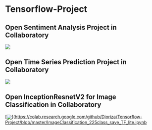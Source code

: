 # Tensorflow-Project
## Open Sentiment Analysis Project in Collaboratory
[<img src="https://colab.research.google.com/assets/colab-badge.svg" align="center">](https://colab.research.google.com/github/Dioriza/Tensorflow-Project/blob/master/Sentiment_Analysis_Gojek_Bi_LSTM.ipynb)





## Open Time Series Prediction Project in Collaboratory
[<img src="https://colab.research.google.com/assets/colab-badge.svg" align="center">](https://colab.research.google.com/github/Dioriza/Tensorflow-Project/blob/master/Time_Series_Prediction_Submission.ipynb)





## Open InceptionResnetV2 for Image Classification in Collaboratory
[<img src="https://colab.research.google.com/assets/colab-badge.svg" align="center">](https://colab.research.google.com/github/Dioriza/Tensorflow-Project/blob/master/ImageClassification_225class_save_TF_lite.ipynb


